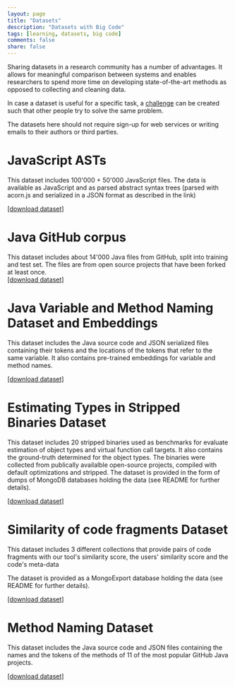 ```yaml
---
layout: page
title: "Datasets"
description: "Datasets with Big Code"
tags: [learning, datasets, big code]
comments: false
share: false
---
```


Sharing datasets in a research community has a number of advantages. It allows for meaningful comparison between systems and enables researchers to spend more time on developing state-of-the-art methods as opposed to collecting and cleaning data.

In case a dataset is useful for a specific task, a <a href="/challenges">challenge</a> can be created such that other people try to solve the same problem.

The datasets here should not require sign-up for web services or writing emails to their authors or third parties.


<div class="highlightitem">
<h1 id="javascript-asts">JavaScript ASTs</h1>

<p>This dataset includes 100'000 + 50'000 JavaScript files. The data is available as JavaScript and as parsed abstract syntax trees (parsed with acorn.js and serialized in a JSON format as described in the link)<br>

<a href="http://www.srl.inf.ethz.ch/js150.php">[download dataset]</a></p>
</div>


<div class="highlightitem">
<h1 id="githubjava">Java GitHub corpus</h1>

<p>This dataset includes about 14'000 Java files from GitHub, split into training and test set.
The files are from open source projects that have been forked at least once.
<br/>
<a href="http://groups.inf.ed.ac.uk/cup/javaGithub/">[download dataset]</a></p>
</div>

<div class="highlightitem">
<h1 id="naturalize">Java Variable and Method Naming Dataset and Embeddings</h1>

<p>This dataset includes the Java source code and JSON serialized files containing their tokens and the locations of the tokens that refer to the same variable. It also contains pre-trained embeddings for variable and method names.<br/>

<a href="http://groups.inf.ed.ac.uk/cup/naturalize/">[download dataset]</a></p>
</div>


<div class="highlightitem">
<h1 id="estimatingTypesDataset">Estimating Types in Stripped Binaries Dataset</h1>

<p>This dataset includes 20 stripped binaries used as benchmarks for evaluate estimation of object types and virtual function call targets. 
It also contains the ground-truth determined for the object types. 
The binaries were collected from publically availalble open-source projects, compiled with default optimizations and stripped.
The dataset is provided in the form of dumps of MongoDB databases holding the data (see README for further details).
<br/>

<a href="http://1drv.ms/1Ry62lI">[download dataset]</a></p>
</div>

<div class="highlightitem">
<h1 id="like2dropsData">Similarity of code fragments Dataset</h1>

<p>This dataset includes 3 different collections that provide pairs of code fragments with our tool's similarity score, the users' similarity score and the code's meta-data</p>
<p>The dataset is provided as a MongoExport database holding the data (see README for further details).
<br/>

<a href="http://check.useast.appfog.ctl.io/download">[download dataset]</a></p>
</div>

<div class="highlightitem">
<h1 id="methodnaming">Method Naming Dataset</h1>

<p>This dataset includes the Java source code and JSON files containing the names and the tokens
of the methods of 11 of the most popular GitHub Java projects.</p>

<a href="http://groups.inf.ed.ac.uk/cup/codeattention/">[download dataset]</a></p>
</div>

